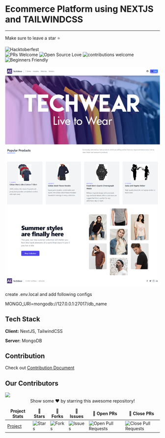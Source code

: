# Ecommerce Platform using NEXTJS and TAILWINDCSS

---
<table align="center">
    <thead align="center">
        <tr border: 1px;>
            <td><b>Project Stats</td>
            <td><b>🌟 Stars</b></td>
            <td><b>🍴 Forks</b></td>
            <td><b>🐛 Issues</b></td>
            <td><b>🔔 Open PRs</b></td>
            <td><b>🔕 Close PRs</b></td>
        </tr>
     </thead>
    <tbody>
         <tr>
            <td><a href="https://github.com/pranjay-poddar/Dev-Geeks"</a>Project</td>
            <td><img alt="Stars" src="https://img.shields.io/github/stars/Ahsan-Ehtesham/Ecommerce-Store-using-NextJS?style=flat&logo=github"/></td>
             <td><img alt="Forks" src="https://img.shields.io/github/forks/Ahsan-Ehtesham/Ecommerce-Store-using-NextJS?style=flat&logo=github"/></td>
            <td><img alt="Issues" src="https://img.shields.io/github/issues/Ahsan-Ehtesham/Ecommerce-Store-using-NextJS?style=flat&logo=github"/></td>
            <td><img alt="Open Pull Requests" src="https://img.shields.io/github/issues-pr/Ahsan-Ehtesham/Ecommerce-Store-using-NextJS?style=flat&logo=github"/></td>
           <td><img alt="Close Pull Requests" src="https://img.shields.io/github/issues-pr-closed/Ahsan-Ehtesham/Ecommerce-Store-using-NextJS?style=flat&color=critical&logo=github"/></td>
        </tr>
Make sure to leave a star ⭐

![Hacktoberfest](https://img.shields.io/badge/hacktoberfest-%E2%9D%A4-red)  
![PRs Welcome](https://img.shields.io/badge/PRs-welcome-brightgreen.svg?style=flat-square)
![Open Source Love](https://img.shields.io/badge/Open%20Source-%E2%9D%A4-red)
![contributions welcome](https://img.shields.io/badge/contributions-welcome-brightgreen.svg?style=flat)
![Beginners Friendly](https://img.shields.io/badge/Begginer%20Friendly%20-Yes-orange)

![App Screenshot](Screenshot.png)

create .env.local and add following configs

MONGO_URI=mongodb://127.0.0.1:27017/db_name

## Tech Stack

**Client:** NextJS, TailwindCSS

**Server:** MongoDB

## Contribution

Check out <a href="/CONTRIBUTING.md">Contribution Document</a>

## Our Contributors

<a href="https://github.com/Ahsan-Ehtesham/Ecommerce-Store-using-NextJS/graphs/contributors">
  <img src="https://contrib.rocks/image?repo=Ahsan-Ehtesham/Ecommerce-Store-using-NextJS" />
</a>

<br>
<div align="center">
Show some ❤️ by starring this awesome repository!
</div>
